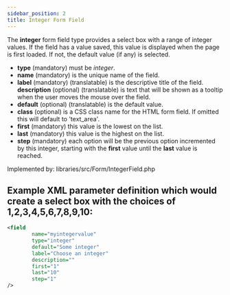 ```yaml
---
sidebar_position: 2
title: Integer Form Field
---
```



The **integer** form field type provides a select box with a range of integer values. If the field has a value saved, this value is displayed when the page is first loaded. If not, the default value (if any) is selected.

- **type** (mandatory) must be *integer*.
- **name** (mandatory) is the unique name of the field.
- **label** (mandatory) (translatable) is the descriptive title of the field.
  **description** (optional) (translatable) is text that will be shown as a tooltip when the user moves the mouse over the field.
- **default** (optional) (translatable) is the default value.
- **class** (optional) is a CSS class name for the HTML form field. If omitted this will default to 'text_area'.
- **first** (mandatory) this value is the lowest on the list.
- **last** (mandatory) this value is the highest on the list.
- **step** (mandatory) each option will be the previous option incremented by this integer, starting with the **first** value until the **last** value is reached.

Implemented by: libraries/src/Form/IntegerField.php

## Example XML parameter definition which would create a select box with the choices of 1,2,3,4,5,6,7,8,9,10:

```xml
<field
        name="myintegervalue"
        type="integer"
        default="Some integer"
        label="Choose an integer"
        description=""
        first="1"
        last="10"
        step="1"
/>
```
